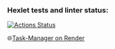 ### Hexlet tests and linter status:
[![Actions Status](https://github.com/VictorGotsenko/java-project-99/actions/workflows/hexlet-check.yml/badge.svg)](https://github.com/VictorGotsenko/java-project-99/actions)

🌐[Task-Manager on Render](https://java-project-99-5u14.onrender.com/welcome)
